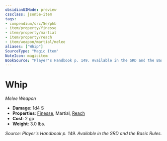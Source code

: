 ```yaml
---
obsidianUIMode: preview
cssclass: json5e-item
tags:
- compendium/src/5e/phb
- item/property/finesse
- item/property/martial
- item/property/reach
- item/weapon/martial/melee
aliases: ["Whip"]
SourceType: "Magic Item"
NoteIcon: magicitem
BookSource: "Player's Handbook p. 149. Available in the SRD and the Basic Rules."
---
```

# Whip
*Melee Weapon*  

- **Damage**: 1d4 S
- **Properties**: [Finesse](/2-Mechanics/CLI/rules/item-properties.md#Finesse), Martial, [Reach](/2-Mechanics/CLI/rules/item-properties.md#Reach)
- **Cost**: 2 gp
- **Weight**: 3.0 lbs.

*Source: Player's Handbook p. 149. Available in the SRD and the Basic Rules.*